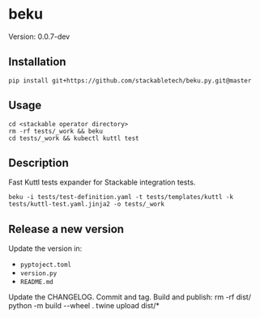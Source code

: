 # beku

Version: 0.0.7-dev

## Installation

    pip install git+https://github.com/stackabletech/beku.py.git@master

## Usage

    cd <stackable operator directory>
    rm -rf tests/_work && beku
    cd tests/_work && kubectl kuttl test

## Description

Fast Kuttl tests expander for Stackable integration tests.

    beku -i tests/test-definition.yaml -t tests/templates/kuttl -k tests/kuttl-test.yaml.jinja2 -o tests/_work

## Release a new version

Update the version in:

* `pyptoject.toml`
* `version.py`
* `README.md`

Update the CHANGELOG.
Commit and tag.
Build and publish:
    rm -rf dist/
    python -m build --wheel .
    twine upload dist/*
